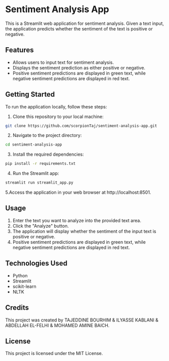 # Sentiment Analysis App

This is a Streamlit web application for sentiment analysis. Given a text input, the application predicts whether the sentiment of the text is positive or negative.

## Features

- Allows users to input text for sentiment analysis.
- Displays the sentiment prediction as either positive or negative.
- Positive sentiment predictions are displayed in green text, while negative sentiment predictions are displayed in red text.

## Getting Started

To run the application locally, follow these steps:

1. Clone this repository to your local machine:

```bash
git clone https://github.com/scorpionTaj/sentiment-analysis-app.git
```
2. Navigate to the project directory:

```bash
cd sentiment-analysis-app
```
3. Install the required dependencies:
   
```bash
pip install -r requirements.txt
```
4. Run the Streamlit app:

```bash
streamlit run streamlit_app.py
```
5.Access the application in your web browser at http://localhost:8501.

## Usage
1. Enter the text you want to analyze into the provided text area.
2. Click the "Analyze" button.
3. The application will display whether the sentiment of the input text is positive or negative.
4. Positive sentiment predictions are displayed in green text, while negative sentiment predictions are displayed in red text.

## Technologies Used
* Python
* Streamlit
* scikit-learn
* NLTK

## Credits
This project was created by TAJEDDINE BOURHIM & ILYASSE KABLANI & ABDELLAH EL-FELHI & MOHAMED AMINE BAICH.

## License
This project is licensed under the MIT License.
